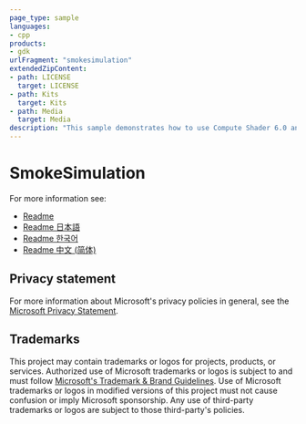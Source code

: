 ```yaml
---
page_type: sample
languages:
- cpp
products:
- gdk
urlFragment: "smokesimulation"
extendedZipContent:
- path: LICENSE
  target: LICENSE
- path: Kits
  target: Kits
- path: Media
  target: Media
description: "This sample demonstrates how to use Compute Shader 6.0 and 3D textures to implement basic 3D Navier-Stokes flow simulation."
---
```


# SmokeSimulation

For more information see: 
- [Readme](https://github.com/microsoft/Xbox-GDK-Samples/blob/main/Samples/Graphics/SmokeSimulation/readme_en-us.md)
- [Readme 日本語](https://github.com/microsoft/Xbox-GDK-Samples/blob/main/Samples/Graphics/SmokeSimulation/readme_ja-jp.md)
- [Readme 한국어](https://github.com/microsoft/Xbox-GDK-Samples/blob/main/Samples/Graphics/SmokeSimulation/readme_ko-kr.md)
- [Readme 中文 (简体)](https://github.com/microsoft/Xbox-GDK-Samples/blob/main/Samples/Graphics/SmokeSimulation/readme_zh-cn.md)

## Privacy statement

For more information about Microsoft's privacy policies in general, see the [Microsoft Privacy Statement](https://privacy.microsoft.com/privacystatement/).

## Trademarks

This project may contain trademarks or logos for projects, products, or services. Authorized use of Microsoft trademarks or logos is subject to and must follow [Microsoft's Trademark & Brand Guidelines](https://www.microsoft.com/en-us/legal/intellectualproperty/trademarks/usage/general). Use of Microsoft trademarks or logos in modified versions of this project must not cause confusion or imply Microsoft sponsorship. Any use of third-party trademarks or logos are subject to those third-party's policies.
